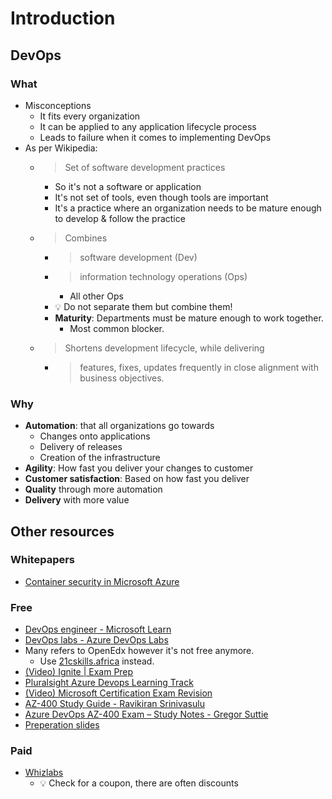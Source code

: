 # Introduction

## DevOps

### What

- Misconceptions
  - It fits every organization
  - It can be applied to any application lifecycle process
  - Leads to failure when it comes to implementing DevOps
- As per Wikipedia:
  - > Set of software development practices
    - So it's not a software or application
    - It's not set of tools, even though tools are important
    - It's a practice where an organization needs to be mature enough to develop & follow the practice
  - > Combines
    - > software development (Dev)
    - > information technology operations (Ops)
      - All other Ops
    - 💡 Do not separate them but combine them!
    - **Maturity**: Departments must be mature enough to work together.
      - Most common blocker.
  - > Shortens development lifecycle, while delivering
    - > features, fixes, updates frequently in close alignment with business objectives.

### Why

- **Automation**: that all organizations go towards
  - Changes onto applications
  - Delivery of releases
  - Creation of the infrastructure
- **Agility**: How fast you deliver your changes to customer
- **Customer satisfaction**: Based on how fast you deliver
- **Quality** through more automation
- **Delivery** with more value

## Other resources

### Whitepapers

- [Container security in Microsoft Azure](https://azure.microsoft.com/en-us/resources/container-security-in-microsoft-azure/en-us/)

### Free

- [DevOps engineer - Microsoft Learn](https://docs.microsoft.com/en-us/learn/browse/?products=azure&resource_type=learning%20path&roles=devops-engineer)
- [DevOps labs - Azure DevOps Labs](https://azuredevopslabs.com/)
- Many refers to OpenEdx however it's not free anymore.
  - Use [21cskills.africa](https://learn.21cskills.africa/dashboard) instead.
- [(Video) Ignite | Exam Prep](https://www.youtube.com/watch?v=7YBmBxE7ZMA)
- [Pluralsight Azure Devops Learning Track](https://www.pluralsight.com/role-iq/microsoft-azure-devops-engineer)
- [(Video) Microsoft Certification Exam Revision](https://www.youtube.com/watch?v=t6Xprv93844)
- [AZ-400 Study Guide - Ravikiran Srinivasulu](https://ravikirans.com/az-400-azure-exam-study-guide/)
- [Azure DevOps AZ-400 Exam – Study Notes - Gregor Suttie](https://gregorsuttie.com/2018/10/27/azure-devops-az-400-exam-study-notes/)
- [Preperation slides](https://stanislas.io/2019/07/26/preparation-guide-for-microsoft-az-400-microsoft-azure-devops-solutions-certification/)

### Paid

- [Whizlabs](https://www.whizlabs.com/learn/course/microsoft-azure-az-400/)
  - 💡 Check for a coupon, there are often discounts
